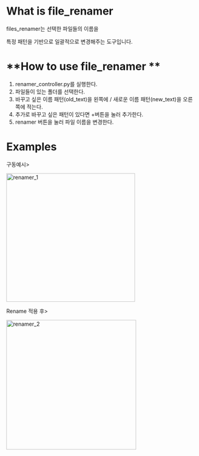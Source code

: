 # What is file_renamer

files_renamer는 선택한 파일들의 이름을 

특정 패턴을 기반으로 일괄적으로 변경해주는 도구입니다.

# **How to use file_renamer **

1. renamer_controller.py를 실행한다.
2. 파일들이 있는 폴더를 선택한다.
3. 바꾸고 싶은 이름 패턴(old_text)을 왼쪽에 / 새로운 이름 패턴(new_text)을 오른쪽에 적는다.
4. 추가로 바꾸고 싶은 패턴이 있다면 +버튼을 눌러 추가한다.
5. renamer 버튼을 눌러 파일 이름을 변경한다.

# Examples

구동예시>

<img width="339" alt="renamer_1" src="https://github.com/0jehmi/files_renamer/assets/122579358/a65e8c39-c183-4e66-9a41-7496445099c9">

Rename 적용 후>

<img width="342" alt="renamer_2" src="https://github.com/0jehmi/files_renamer/assets/122579358/eb44e175-6657-472a-9c25-f7eade6c7954">
